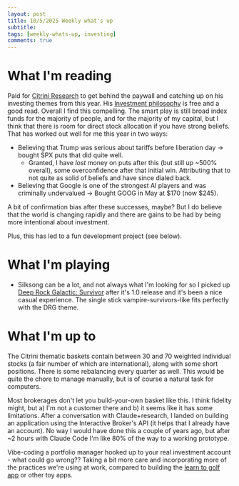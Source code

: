 ```yaml
---
layout: post
title: 10/5/2025 Weekly what's up
subtitle: 
tags: [weekly-whats-up, investing]
comments: true
---
```


# What I'm reading
Paid for [Citrini Research](https://www.citriniresearch.com/) to get behind the paywall and catching up on his investing themes from this year. His [Investment philosophy](https://www.citriniresearch.com/p/the-citrindex-part-one-redux-investment) is free and a good read. Overall I find this compelling. The smart play is still broad index funds for the majority of people, and for the majority of my capital, but I think that there is room for direct stock allocation if you have strong beliefs. That has worked out well for me this year in two ways:
- Believing that Trump was serious about tariffs before liberation day -> bought SPX puts that did quite well.
	- Granted, I have _lost_ money on puts after this (but still up ~500% overall), some overconfidence after that initial win. Attributing that to not quite as solid of beliefs and have since dialed back.
- Believing that Google is one of the strongest AI players and was criminally undervalued -> Bought GOOG in May at $170 (now $245).

A bit of confirmation bias after these successes, maybe? But I do believe that the world is changing rapidly and there are gains to be had by being more intentional about investment.

Plus, this has led to a fun development project (see below).

# What I'm playing
- Silksong can be a lot, and not always what I'm looking for so I picked up [Deep Rock Galactic: Survivor](https://store.steampowered.com/app/2321470/Deep_Rock_Galactic_Survivor/) after it's 1.0 release and it's been a nice casual experience. The single stick vampire-survivors-like fits perfectly with the DRG theme.

# What I'm up to
The Citrini thematic baskets contain between 30 and 70 weighted individual stocks (a fair number of which are international), along with some short positions. There is some rebalancing every quarter as well. This would be quite the chore to manage manually, but is of course a natural task for computers.

Most brokerages don't let you build-your-own basket like this. I think fidelity might, but a) I'm not a customer there and b) it seems like it has some limitations. After a conversation with Claude+research, I landed on building an application using the Interactive Broker's API (it helps that I already have an account). No way I would have done this a couple of years ago, but after ~2 hours with Claude Code I'm like 80% of the way to a working prototype.

Vibe-coding a portfolio manager hooked up to your real investment account - what could go wrong?? Taking a bit more care and incorporating more of the practices we're using at work, compared to building the [learn to golf app](http://learntogolf.jlbrooks.tech/) or other toy apps.
